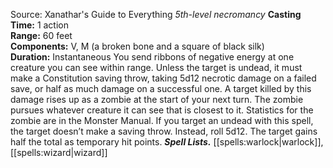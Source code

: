 Source: Xanathar's Guide to Everything
*5th-level necromancy*
**Casting Time:** 1 action  
**Range:** 60 feet  
**Components:** V, M (a broken bone and a square of black silk)  
**Duration:** Instantaneous
You send ribbons of negative energy at one creature you can see within range. Unless the target is undead, it must make a Constitution saving throw, taking 5d12 necrotic damage on a failed save, or half as much damage on a successful one. A target killed by this damage rises up as a zombie at the start of your next turn. The zombie pursues whatever creature it can see that is closest to it. Statistics for the zombie are in the Monster Manual. If you target an undead with this spell, the target doesn’t make a saving throw. Instead, roll 5d12. The target gains half the total as temporary hit points.
***Spell Lists.*** [[spells:warlock|warlock]], [[spells:wizard|wizard]]